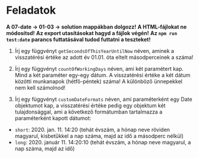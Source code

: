# Feladatok

**A 07-date -> 01-03 -> solution mappákban dolgozz!**
**A HTML-fájlokat ne módosítsd!**
**Az export utasításokat hagyd a fájlok végén!**
**Az `npm run test:date` parancs futtatásával tudod futtatni a teszteket!**

1. Írj egy függvényt `getSecondsOfThisYearUntilNow` néven, aminek a visszatérési értéke az adott év 01.01. óta eltelt másodperceinek a száma!

2. Írj egy függvényt `countOfWorkingDays` néven, ami két paramétert kap. Mind a két paraméter egy-egy dátum. A visszatérési értéke a két dátum közötti munkanapok (hétfő-péntek) száma! A különböző ünnepekkel nem kell számolnod! 

3. Írj egy függvényt `customDateFormats` néven, ami paraméterként egy Date objektumot kap, a visszatérési értéke pedig egy objektum két tulajdonsággal, ami a következő formátumban tartalmazza a paraméterként kapott dátumot:
- `short`: 2020. jan. 11. 14:20 (tehát évszám, a hónap neve röviden magyarul, kisbetűkkel a nap száma, majd az idő a másodperc nélkül)
- `long`: 2020. január 11. 14:20:10 (tehát évszám, a hónap neve magyarul, a nap száma, majd az idő)
